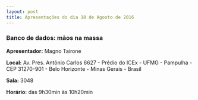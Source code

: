 ```yaml
---
layout: post
title: Apresentações do dia 18 de Agosto de 2016
---
```


### Banco de dados: mãos na massa

**Apresentador:** Magno Tairone

**Local:**  Av. Pres. Antônio Carlos 6627 - Prédio do ICEx - UFMG - Pampulha - CEP 31270-901 - Belo Horizonte - Minas Gerais - Brasil

**Sala:** 3048

**Horário:** das 9h30min às 10h20min
